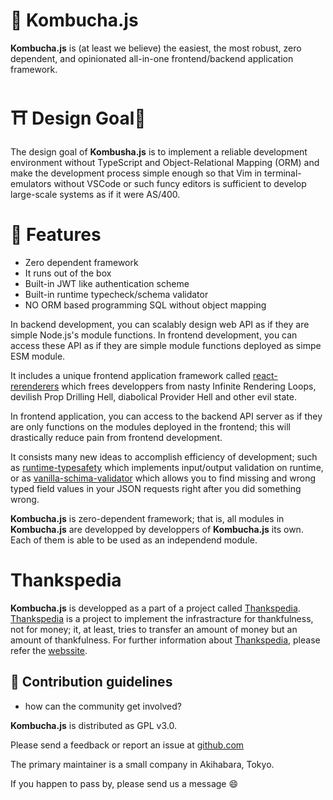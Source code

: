 🍵 Kombucha.js 
==================
**Kombucha.js** is (at least we believe) the easiest, the most robust, zero
dependent, and opinionated all-in-one frontend/backend application framework.


 ⛩️ Design Goal🗼 
==================
The design goal of **Kombusha.js** is to implement a reliable development
environment without TypeScript and Object-Relational Mapping (ORM) and make the
development process simple enough so that Vim in terminal-emulators without
VSCode or such funcy editors is sufficient to develop large-scale systems as if
it were AS/400.


  🐶 Features
=============
- Zero dependent framework
- It runs out of the box
- Built-in JWT like authentication scheme
- Built-in runtime typecheck/schema validator
- NO ORM based programming SQL without object mapping

In backend development, you can scalably design web API as if they are simple
Node.js's module functions. In frontend development, you can access these API
as if they are simple module functions deployed as simpe ESM module.

It includes a unique frontend application framework called [react-rerenderers][]
which frees developpers from nasty Infinite Rendering Loops, devilish Prop
Drilling Hell, diabolical Provider Hell and other evil state.

In frontend application, you can access to the backend API server as if they
are only functions on the modules deployed in the frontend; this will
drastically reduce pain from frontend development.

It consists many new ideas to accomplish efficiency of development; such as
[runtime-typesafety][] which implements input/output validation on runtime, or as
[vanilla-schima-validator][] which allows you to find missing and wrong typed
field values in your JSON requests right after you did something wrong.

**Kombucha.js** is zero-dependent framework; that is, all modules in
**Kombucha.js** are developped by developpers of **Kombucha.js** its own. Each
of them is able to be used as an independend module.

[react-rerenderers]: https://github.com/kombucha-js/react-rerenderers/
[vanilla-schima-validator]: https://github.com/kombucha-js/vanilla-schima-validator/
[runtime-typesafety]: https://github.com/kombucha-js/runtime-typesafety/

  Thankspedia
===============
**Kombucha.js** is developped as a part of a project called [Thankspedia][].
[Thankspedia][] is a project to implement the infrastracture for thankfulness,
not for money; it, at least, tries to transfer an amount of money but an amount
of thankfulness. For further information about [Thankspedia][], please refer the
[webssite][Thankspedia].

[Thankspedia]: https://github.com/thankspedia/


🌈 Contribution guidelines
---------------------------------------------------------------
- how can the community get involved?

**Kombucha.js** is distributed as GPL v3.0. 

Please send a feedback or report an issue at [github.com](https://github.com/kombucha-js) 

The primary maintainer is a small company in Akihabara, Tokyo.

If you happen to pass by, please send us a message 😄

<!--
**Here are some ideas to get you started:**
👩‍💻 Useful resources
---------------------------------------------------------------
 - where can the community find your docs? Is there anything else the community should know?
🙋‍♀️ A short introduction - what is your organization all about?
🌈 Contribution guidelines - how can the community get involved?
👩‍💻 Useful resources - where can the community find your docs? Is there anything else the community should know?
🍿 Fun facts - what does your team eat for breakfast?
🧙 Remember, you can do mighty things with the power of [Markdown](https://docs.github.com/github/writing-on-github/getting-started-with-writing-and-formatting-on-github/basic-writing-and-formatting-syntax)
-->

